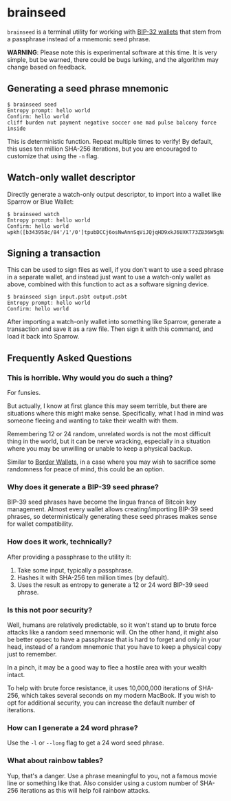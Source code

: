 # brainseed

`brainseed` is a terminal utility for working with [BIP-32 wallets](https://github.com/bitcoin/bips/blob/master/bip-0032.mediawiki) that stem from a passphrase
instead of a mnemonic seed phrase.

**WARNING**: Please note this is experimental software at this time. It is very simple, but be warned, there could be bugs lurking, and the algorithm may change based on feedback.

## Generating a seed phrase mnemonic

```
$ brainseed seed
Entropy prompt: hello world
Confirm: hello world
cliff burden nut payment negative soccer one mad pulse balcony force inside
```

This is deterministic function. Repeat multiple times to verify! By default, this uses ten million SHA-256 iterations, but you are encouraged to customize that using the `-n` flag.

## Watch-only wallet descriptor

Directly generate a watch-only output descriptor, to import into a wallet like Sparrow or Blue Wallet:

```
$ brainseed watch
Entropy prompt: hello world
Confirm: hello world
wpkh([b343958c/84'/1'/0']tpubDCCj6osNwAnnSqViJQjqHD9xkJ6UXKT73ZB36W5gNapyCmirdibyzHeRsAYK5z9V5fi4ZdGAGA2jbXxPD1qS3Yht2tU3shPuatfUUWvKeCc/0/*)#cj35ttn3
```
## Signing a transaction

This can be used to sign files as well, if you don't want to use a seed phrase in a separate wallet, and instead just want to use a watch-only wallet as above, combined with this function to act as a software signing device.

```
$ brainseed sign input.psbt output.psbt
Entropy prompt: hello world
Confirm: hello world
```

After importing a watch-only wallet into something like Sparrow, generate a transaction and save it as a raw file. Then sign it with this command, and load it back into Sparrow.

## Frequently Asked Questions

### This is horrible. Why would you do such a thing?

For funsies.

But actually, I know at first glance this may seem terrible, but there are situations where this might make sense. Specifically, what I had in mind was someone fleeing and wanting to take their wealth with them.

Remembering 12 or 24 random, unrelated words is not the most difficult thing in the world, but it can be nerve wracking, especially in a situation where you may be unwilling or unable to keep a physical backup.

Similar to [Border Wallets](https://www.borderwallets.com), in a case where you may wish to sacrifice some randomness for peace of mind, this could be an option.

### Why does it generate a BIP-39 seed phrase?

BIP-39 seed phrases have become the lingua franca of Bitcoin key management. Almost every wallet allows creating/importing BIP-39 seed phrases, so deterministically generating these seed phrases makes sense for wallet compatibility.

### How does it work, technically?

After providing a passphrase to the utility it:

1. Take some input, typically a passphrase.
2. Hashes it with SHA-256 ten million times (by default).
3. Uses the result as entropy to generate a 12 or 24 word BIP-39 seed phrase.

### Is this not poor security?

Well, humans are relatively predictable, so it won't stand up to brute force attacks like a random seed mnemonic will. On the other hand, it might also be better opsec to have a passphrase that is hard to forget and only in your head, instead of a random mnemonic that you have to keep a physical copy just to remember.

In a pinch, it may be a good way to flee a hostile area with your wealth intact.

To help with brute force resistance, it uses 10,000,000 iterations of SHA-256, which takes several seconds on my modern MacBook. If you wish to opt for additional security, you can increase the default number of iterations.

### How can I generate a 24 word phrase?

Use the `-l` or `--long` flag to get a 24 word seed phrase.

### What about rainbow tables?

Yup, that's a danger. Use a phrase meaningful to you, not a famous movie line or something like that. Also consider using a custom number of SHA-256 iterations as this will help foil rainbow attacks.